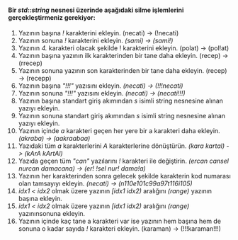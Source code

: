 #### Bir *std::string* nesnesi üzerinde aşağıdaki silme işlemlerini gerçekleştirmeniz gerekiyor:


01. Yazının başına *!* karakterini ekleyin. (necati) -> (!necati)
02. Yazının sonuna *!* karakterini ekleyin. *(sami) -> (sami!)*
03. Yazının *4.* karakteri olacak şekilde ! karakterini ekleyin. (polat) -> (pol!at)
04. Yazının başına yazının ilk karakterinden bir tane daha ekleyin. (recep) -> (rrecep)
05. Yazının sonuna yazının son karakterinden bir tane daha ekleyin. (recep) -> (recepp)
06. Yazının başına *"!!!"* yazısını ekleyin. *(necati) -> (!!!necati)*
07. Yazının sonuna *"!!!"* yazısını ekleyin. *(necati) -> (necati!!!)*
08. Yazının başına standart giriş akımından *s* isimli string nesnesine alınan yazıyı ekleyin.
09. Yazının sonuna standart giriş akımından *s* isimli string nesnesine alınan yazıyı ekleyin.
10. Yazının içinde *a* karakteri geçen her yere bir a karakteri daha ekleyin. *(akraba) -> (aakraabaa)*
11. Yazıdaki tüm *a* karakterlerini *A* karakterlerine dönüştürün. *(kara kartal) -> (kArA kArtAl)*
12. Yazıda geçen tüm *"can"* yazılarını *!* karakteri ile değiştirin. *(ercan cansel nurcan damacana) -> (er! !sel nur! dama!a)*
13. Yazının her karakterinden sonra gelecek şekilde karakterin kod numarası olan tamsayıyı ekleyin. *(necati) -> (n110e101c99a97t116i105)*
14. *idx1 < idx2* olmak üzere yazının *[idx1 idx2)* aralığını *(range)* yazının başına ekleyin.
15. *idx1 < idx2* olmak üzere yazının *[idx1 idx2)* aralığını *(range)* yazınınsonuna ekleyin.
16. Yazının içinde kaç tane a karakteri var ise yazının hem başına hem de sonuna o kadar sayıda *!* karakteri ekleyin. (karaman) -> (!!!karaman!!!)


